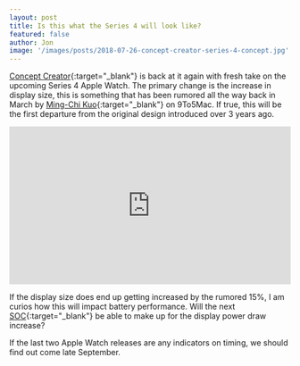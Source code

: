 ```yaml
---
layout: post
title: Is this what the Series 4 will look like?
featured: false
author: Jon
image: '/images/posts/2018-07-26-concept-creator-series-4-concept.jpg'
---
```


[Concept Creator](https://twitter.com/cconceptcreator?lang=en){:target="_blank"} is back at it again with fresh take on the upcoming Series 4 Apple Watch. The primary change is the increase in display size, this is something that has been rumored all the way back in March by [Ming-Chi Kuo](https://9to5mac.com/2018/03/27/new-apple-watch-larger-screen-series-4/){:target="_blank"} on 9To5Mac. If true, this will be the first departure from the original design introduced over 3 years ago.

<div style="position:relative;height:0;padding-bottom:56.21%"><iframe src="https://www.youtube.com/embed/1VI1qubRimA?ecver=2" style="position:absolute;width:100%;height:100%;left:0" width="641" height="360" frameborder="0" allow="autoplay; encrypted-media" allowfullscreen></iframe></div>

If the display size does end up getting increased by the rumored 15%, I am curios how this will impact battery performance. Will the next [SOC](https://en.wikipedia.org/wiki/System_on_a_chip){:target="_blank"} be able to make up for the display power draw increase?

If the last two Apple Watch releases are any indicators on timing, we should find out come late September.
